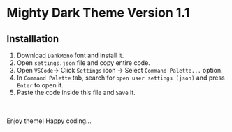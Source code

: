 # Mighty Dark Theme Version 1.1

## Installlation

1. Download `DankMono` font and install it.
2. Open `settings.json` file and copy entire code.
3. Open `VSCode`-> Click `Settings` icon -> Select `Command Palette...` option.
4. In `Command Palette` tab, search for `open user settings (json)` and press `Enter` to open it.
5. Paste the code inside this file and `Save` it.

<br><br>
Enjoy theme! Happy coding...
